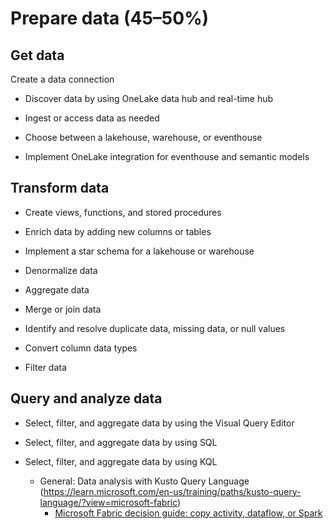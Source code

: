 # Prepare data (45–50%)
## Get data
Create a data connection

- Discover data by using OneLake data hub and real-time hub

- Ingest or access data as needed

- Choose between a lakehouse, warehouse, or eventhouse

- Implement OneLake integration for eventhouse and semantic models

## Transform data
- Create views, functions, and stored procedures

- Enrich data by adding new columns or tables

- Implement a star schema for a lakehouse or warehouse

- Denormalize data

- Aggregate data

- Merge or join data

- Identify and resolve duplicate data, missing data, or null values

- Convert column data types

- Filter data

## Query and analyze data
- Select, filter, and aggregate data by using the Visual Query Editor

- Select, filter, and aggregate data by using SQL

- Select, filter, and aggregate data by using KQL

   - General: Data analysis with Kusto Query Language (https://learn.microsoft.com/en-us/training/paths/kusto-query-language/?view=microsoft-fabric)
      - [Microsoft Fabric decision guide: copy activity, dataflow, or Spark](https://learn.microsoft.com/en-us/fabric/get-started/decision-guide-pipeline-dataflow-spark)


